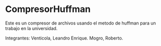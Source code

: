 # CompresorHuffman
Este es un compresor de archivos usando el metodo de huffman para un trabajo en la universidad.

Integrantes: 
Venticola, Leandro Enrique.
Mogro, Roberto.
